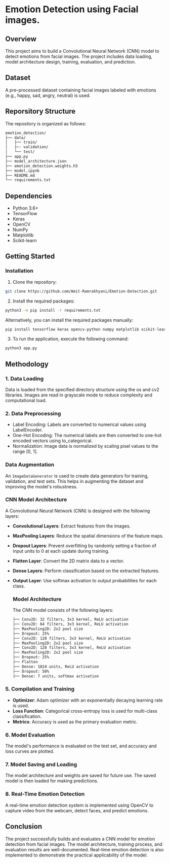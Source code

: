# Emotion Detection using Facial images.

## Overview

This project aims to build a Convolutional Neural Network (CNN) model to detect emotions from facial images. The project includes data loading, model architecture design, training, evaluation, and prediction.

## Dataset

A pre-processed dataset containing facial images labeled with emotions (e.g., happy, sad, angry, neutral) is used.

## Reporsitory Structure

The repository is organized as follows:

```bash
emotion_detection/
├── data/
│   ├── train/
│   ├─- validation/
│   └── test/
├── app.py
├── model_architecture.json
├── emotion_detection.weights.h5
├── model.ipynb
├── README.md
└── requirements.txt
```

## Dependencies

- Python 3.6+
- TensorFlow
- Keras
- OpenCV
- NumPy
- Matplotlib
- Scikit-learn

## Getting Started

### Installation

1. Clone the repository:

```bash
git clone https://github.com/Amit-Ramrakhyani/Emotion-Detection.git
```

2. Install the required packages:

```bash
python3 -m pip install -r requirements.txt
```

Alternatively, you can install the required packages manually:

```bash
pip install tensorflow keras opencv-python numpy matplotlib scikit-learn
```

3. To run the application, execute the following command:

```bash
python3 app.py
```

## Methodology

### 1. Data Loading

Data is loaded from the specified directory structure using the os and cv2 libraries. Images are read in grayscale mode to reduce complexity and computational load.

### 2. Data Preprocessing

- Label Encoding: Labels are converted to numerical values using LabelEncoder.
- One-Hot Encoding: The numerical labels are then converted to one-hot encoded vectors using to_categorical.
- Normalization: Image data is normalized by scaling pixel values to the range [0, 1].

### Data Augmentation

An `ImageDataGenerator` is used to create data generators for training, validation, and test sets. This helps in augmenting the dataset and improving the model's robustness.

### CNN Model Architecture

A Convolutional Neural Network (CNN) is designed with the following layers:

- **Convolutional Layers**: Extract features from the images.
- **MaxPooling Layers**: Reduce the spatial dimensions of the feature maps.
- **Dropout Layers**: Prevent overfitting by randomly setting a fraction of input units to 0 at each update during training.
- **Flatten Layer**: Convert the 2D matrix data to a vector.
- **Dense Layers**: Perform classification based on the extracted features.
- **Output Layer**: Use softmax activation to output probabilities for each class.

  ### Model Architecture

  The CNN model consists of the following layers:

  ```bash
  ├── Conv2D: 32 filters, 3x3 kernel, ReLU activation
  ├── Conv2D: 64 filters, 3x3 kernel, ReLU activation
  ├── MaxPooling2D: 2x2 pool size
  ├── Dropout: 25%
  ├── Conv2D: 128 filters, 3x3 kernel, ReLU activation
  ├── MaxPooling2D: 2x2 pool size
  ├── Conv2D: 128 filters, 3x3 kernel, ReLU activation
  ├── MaxPooling2D: 2x2 pool size
  ├── Dropout: 25%
  ├── Flatten
  ├── Dense: 1024 units, ReLU activation
  ├── Dropout: 50%
  ├── Dense: 7 units, softmax activation
  ```

### 5. Compilation and Training

- **Optimizer**: Adam optimizer with an exponentially decaying learning rate is used.
- **Loss Function**: Categorical cross-entropy loss is used for multi-class classification.
- **Metrics**: Accuracy is used as the primary evaluation metric.

### 6. Model Evaluation

The model's performance is evaluated on the test set, and accuracy and loss curves are plotted.

### 7. Model Saving and Loading

The model architecture and weights are saved for future use. The saved model is then loaded for making predictions.

### 8. Real-Time Emotion Detection

A real-time emotion detection system is implemented using OpenCV to capture video from the webcam, detect faces, and predict emotions.

## Conclusion

The project successfully builds and evaluates a CNN model for emotion detection from facial images. The model architecture, training process, and evaluation results are well-documented. Real-time emotion detection is also implemented to demonstrate the practical applicability of the model.